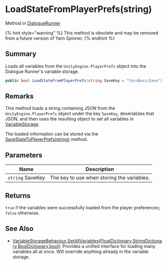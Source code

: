 # LoadStateFromPlayerPrefs(string)

Method in [DialogueRunner](./)

{% hint style="warning" %}
This method is obsolete and may be removed from a future version of Yarn Spinner.
{% endhint %}

## Summary

Loads all variables from the `UnityEngine.PlayerPrefs` object into the Dialogue Runner's variable storage.

```csharp
public bool LoadStateFromPlayerPrefs(string SaveKey = "YarnBasicSave")
```

## Remarks

This method loads a string containing JSON from the `UnityEngine.PlayerPrefs` object under the key `SaveKey`, deserializes that JSON, and then uses the resulting object to set all variables in [VariableStorage](yarn.unity.dialoguerunner.variablestorage.md).

The loaded information can be stored via the [SaveStateToPlayerPrefs(string)](yarn.unity.dialoguerunner.savestatetoplayerprefs.md) method.

## Parameters

| Name             | Description                                |
| ---------------- | ------------------------------------------ |
| `string` SaveKey | The key to use when storing the variables. |

## Returns

`true` if the variables were successfully loaded from the player preferences; `false` otherwise.

## See Also

* [VariableStorageBehaviour.SetAllVariables(FloatDictionary,StringDictionary,BoolDictionary,bool)](../yarn.unity.variablestoragebehaviour/yarn.unity.variablestoragebehaviour.setallvariables.md): Provides a unified interface for loading many variables all at once. Will override anything already in the variable storage.
